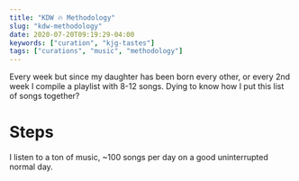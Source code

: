 ```yaml
---
title: "KDW 🔥 Methodology"
slug: "kdw-methodology"
date: 2020-07-20T09:19:29-04:00
keywords: ["curation", "kjg-tastes"]
tags: ["curations", "music", "methodology"]
---
```


Every week but since my daughter has been born every other, or every 2nd week
I compile a playlist with 8-12 songs. Dying to know how I put this list of
songs together?

# Steps
I listen to a ton of music, ~100 songs per day on a good uninterrupted normal day.
